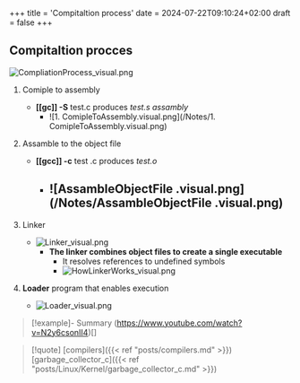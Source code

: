 +++
title = 'Compitaltion process'
date = 2024-07-22T09:10:24+02:00
draft = false
+++

## Compitaltion procces

![CompliationProcess_visual.png](/Notes/CompliationProcess_visual.png)
1. Comiple  to assembly 
	- **[[gc]]  -S** test.c produces *test.s assambly* 
		- ![1. ComipleToAssembly.visual.png](/Notes/1. ComipleToAssembly.visual.png) 
2. Assamble to the object file 
	- **[[gcc]] -c**  test .c produces *test.o*
		- ![AssambleObjectFile .visual.png](/Notes/AssambleObjectFile .visual.png)
			- 

3. Linker 
	- ![Linker_visual.png](/Notes/Linker_visual.png)
	  - **The linker combines object files to create a single executable** 
		  - It resolves references to undefined symbols 
		  - ![HowLinkerWorks_visual.png](/Notes/HowLinkerWorks_visual.png)
4. **Loader** program that enables execution 
	- ![Loader_visual.png](/Notes/Loader_visual.png)

>[!example]- Summary
> (https://www.youtube.com/watch?v=N2y6csonII4)[]

>[!quote] [compilers]({{< ref "posts/compilers.md" >}}) [garbage_collector_c]({{< ref "posts/Linux/Kernel/garbage_collector_c.md" >}})